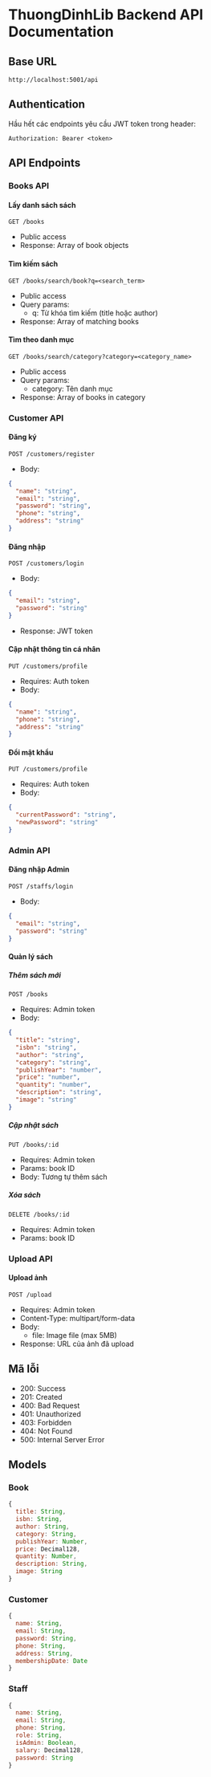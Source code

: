 # ThuongDinhLib Backend API Documentation

## Base URL
```
http://localhost:5001/api
```

## Authentication
Hầu hết các endpoints yêu cầu JWT token trong header:
```
Authorization: Bearer <token>
```

## API Endpoints

### Books API

#### Lấy danh sách sách
```
GET /books
```
- Public access
- Response: Array of book objects

#### Tìm kiếm sách
```
GET /books/search/book?q=<search_term>
```
- Public access
- Query params:
  - q: Từ khóa tìm kiếm (title hoặc author)
- Response: Array of matching books

#### Tìm theo danh mục
```
GET /books/search/category?category=<category_name>
```
- Public access
- Query params:
  - category: Tên danh mục
- Response: Array of books in category

### Customer API

#### Đăng ký
```
POST /customers/register
```
- Body:
```json
{
  "name": "string",
  "email": "string",
  "password": "string",
  "phone": "string",
  "address": "string"
}
```

#### Đăng nhập
```
POST /customers/login
```
- Body:
```json
{
  "email": "string",
  "password": "string"
}
```
- Response: JWT token

#### Cập nhật thông tin cá nhân
```
PUT /customers/profile
```
- Requires: Auth token
- Body:
```json
{
  "name": "string",
  "phone": "string",
  "address": "string"
}
```

#### Đổi mật khẩu
```
PUT /customers/profile
```
- Requires: Auth token
- Body:
```json
{
  "currentPassword": "string",
  "newPassword": "string"
}
```

### Admin API

#### Đăng nhập Admin
```
POST /staffs/login
```
- Body:
```json
{
  "email": "string",
  "password": "string"
}
```

#### Quản lý sách

##### Thêm sách mới
```
POST /books
```
- Requires: Admin token
- Body:
```json
{
  "title": "string",
  "isbn": "string",
  "author": "string",
  "category": "string",
  "publishYear": "number",
  "price": "number",
  "quantity": "number",
  "description": "string",
  "image": "string"
}
```

##### Cập nhật sách
```
PUT /books/:id
```
- Requires: Admin token
- Params: book ID
- Body: Tương tự thêm sách

##### Xóa sách
```
DELETE /books/:id
```
- Requires: Admin token
- Params: book ID

### Upload API

#### Upload ảnh
```
POST /upload
```
- Requires: Admin token
- Content-Type: multipart/form-data
- Body:
  - file: Image file (max 5MB)
- Response: URL của ảnh đã upload

## Mã lỗi

- 200: Success
- 201: Created
- 400: Bad Request
- 401: Unauthorized
- 403: Forbidden
- 404: Not Found
- 500: Internal Server Error

## Models

### Book
```javascript
{
  title: String,
  isbn: String,
  author: String,
  category: String,
  publishYear: Number,
  price: Decimal128,
  quantity: Number,
  description: String,
  image: String
}
```

### Customer
```javascript
{
  name: String,
  email: String,
  password: String,
  phone: String,
  address: String,
  membershipDate: Date
}
```

### Staff
```javascript
{
  name: String,
  email: String,
  phone: String,
  role: String,
  isAdmin: Boolean,
  salary: Decimal128,
  password: String
}
```

